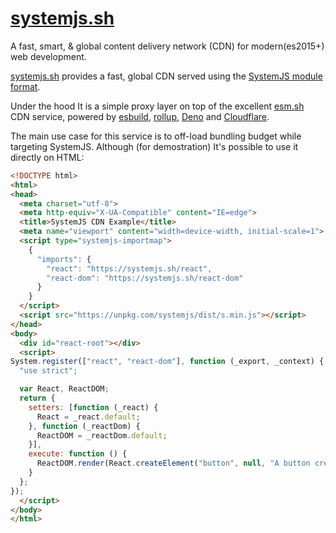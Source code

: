 # [systemjs.sh](https://systemjs.sh) 
A fast, smart, &amp; global content delivery network (CDN) for modern(es2015+) web development.

[systemjs.sh](https://systemjs.sh) provides a fast, global CDN served using the [SystemJS module format](https://github.com/systemjs/systemjs/blob/main/docs/system-register.md).

Under the hood It is a simple proxy layer on top of the excellent [esm.sh](https://esm.sh) CDN service, powered by [esbuild](https://esbuild.github.io/), [rollup](https://rollupjs.org/), [Deno](https://deno.com) and [Cloudflare](https://cloudflare.com).

The main use case for this service is to off-load bundling budget while targeting SystemJS. Although (for demostration) It's possible to use it directly on HTML:

```html
<!DOCTYPE html>
<html>
<head>
  <meta charset="utf-8">
  <meta http-equiv="X-UA-Compatible" content="IE=edge">
  <title>SystemJS CDN Example</title>
  <meta name="viewport" content="width=device-width, initial-scale=1">
  <script type="systemjs-importmap">
    {
      "imports": {
        "react": "https://systemjs.sh/react",
        "react-dom": "https://systemjs.sh/react-dom"
      }
    }
  </script>
  <script src="https://unpkg.com/systemjs/dist/s.min.js"></script>
</head>
<body>
  <div id="react-root"></div>
  <script>
System.register(["react", "react-dom"], function (_export, _context) {
  "use strict";

  var React, ReactDOM;
  return {
    setters: [function (_react) {
      React = _react.default;
    }, function (_reactDom) {
      ReactDOM = _reactDom.default;
    }],
    execute: function () {
      ReactDOM.render(React.createElement("button", null, "A button created by React"), document.getElementById('react-root'));
    }
  };
});
  </script>
</body>
</html>
```
